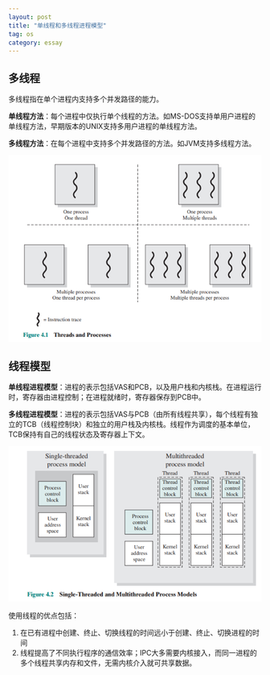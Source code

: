 ```yaml
---
layout: post
title: "单线程和多线程进程模型"
tag: os
category: essay
---
```


## 多线程

多线程指在单个进程内支持多个并发路径的能力。

**单线程方法**：每个进程中仅执行单个线程的方法。如MS-DOS支持单用户进程的单线程方法，早期版本的UNIX支持多用户进程的单线程方法。

**多线程方法**：在每个进程中支持多个并发路径的方法。如JVM支持多线程方法。

![Thread and processes](/assets/os_8.png)

## 线程模型

**单线程进程模型**：进程的表示包括VAS和PCB，以及用户栈和内核栈。在进程运行时，寄存器由进程控制；在进程就绪时，寄存器保存到PCB中。

**多线程进程模型**：进程的表示包括VAS与PCB（由所有线程共享），每个线程有独立的TCB（线程控制块）和独立的用户栈及内核栈。线程作为调度的基本单位，TCB保持有自己的线程状态及寄存器上下文。

![Single-Threaded and Multithreaded Process Models](/assets/os_9.png)

使用线程的优点包括：

1. 在已有进程中创建、终止、切换线程的时间远小于创建、终止、切换进程的时间
2. 线程提高了不同执行程序的通信效率；IPC大多需要内核接入，而同一进程的多个线程共享内存和文件，无需内核介入就可共享数据。

